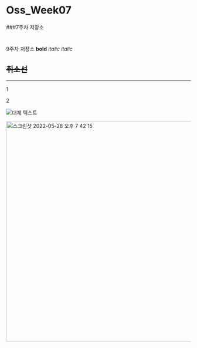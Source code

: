 # Oss_Week07 
###7주차 저장소
#
9주차 저장소
**bold**
*italic*
_italic_ 

~~취소선~~
---
***

1

2

![대체 텍스트]()

<img width="601" alt="스크린샷 2022-05-28 오후 7 42 15" src="https://user-images.githubusercontent.com/57248699/172827240-f5df3b74-6df3-40bc-91da-75f20bde623c.png">
